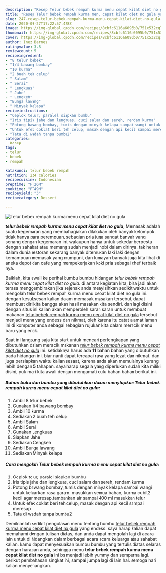 ```yaml
---
description: "Resep Telur bebek rempah kurma menu cepat kilat diet no gula yang enak"
title: "Resep Telur bebek rempah kurma menu cepat kilat diet no gula yang enak"
slug: 247-resep-telur-bebek-rempah-kurma-menu-cepat-kilat-diet-no-gula-yang-enak
date: 2020-09-27T17:22:57.428Z
image: https://img-global.cpcdn.com/recipes/8cbfc6116a6095b0/751x532cq70/telur-bebek-rempah-kurma-menu-cepat-kilat-diet-no-gula-foto-resep-utama.jpg
thumbnail: https://img-global.cpcdn.com/recipes/8cbfc6116a6095b0/751x532cq70/telur-bebek-rempah-kurma-menu-cepat-kilat-diet-no-gula-foto-resep-utama.jpg
cover: https://img-global.cpcdn.com/recipes/8cbfc6116a6095b0/751x532cq70/telur-bebek-rempah-kurma-menu-cepat-kilat-diet-no-gula-foto-resep-utama.jpg
author: Inez Barnes
ratingvalue: 3.8
reviewcount: 5
recipeingredient:
- "8 telur bebek"
- "1/4 bawang bombay"
- "10 kurma"
- "2 buah teh celup"
- " Salam"
- " Serai"
- " Lengkuas"
- " Jahe"
- " Cengkeh"
- "Bunga lawang"
- " Minyak kelapa"
recipeinstructions:
- "Ceplok telur, paralel siapkan bumbu"
- "Iris tipis jahe dan lengkuas, cuci salam dan sereh, rendam kurma"
- "Potong bawang bombay, tumis dengan minyak kelapa sampai wangi untuk keluarkan rasa garam. masukkan semua bahan, kurma cubit2 kecil agar meresap,tambahkan air sampai 400 ml masukkan telur"
- "Untuk efek coklat beri teh celup, masak dengan api kecil sampai meresap"
- "Tata di wadah tanpa bumbu2"
categories:
- Resep
tags:
- telur
- bebek
- rempah

katakunci: telur bebek rempah 
nutrition: 224 calories
recipecuisine: Indonesian
preptime: "PT26M"
cooktime: "PT49M"
recipeyield: "3"
recipecategory: Dessert

---
```



![Telur bebek rempah kurma menu cepat kilat diet no gula](https://img-global.cpcdn.com/recipes/8cbfc6116a6095b0/751x532cq70/telur-bebek-rempah-kurma-menu-cepat-kilat-diet-no-gula-foto-resep-utama.jpg)

<b><i>telur bebek rempah kurma menu cepat kilat diet no gula</i></b>, Memasak adalah suatu kegemaran yang membahagiakan dilakukan oleh banyak kelompok. tidak hanya para perempuan, sebagian pria juga sangat banyak yang senang dengan kegemaran ini. walaupun hanya untuk sekedar berpesta dengan sahabat atau memang sudah menjadi hobi dalam dirinya. tak heran dalam dunia restoran sekarang banyak ditemukan laki laki dengan kemampuan memasak yang mumpuni, dan lumayan banyak juga kita lihat di aneka depot dan cafe yang mempekerjakan koki pria sebagai chef terbaik nya.

Baiklah, kita awali ke perihal bumbu bumbu hidangan <i>telur bebek rempah kurma menu cepat kilat diet no gula</i>. di antara kegiatan kita, bisa jadi akan terasa menggembirakan jika sejenak anda menyisihkan sedikit waktu untuk mengolah telur bebek rempah kurma menu cepat kilat diet no gula ini. dengan kesuksesan kalian dalam memasak masakan tersebut, dapat membuat diri kita bangga akan hasil masakan kita sendiri. dan lagi disini dengan situs ini kalian akan memperoleh saran saran untuk membuat makanan <u>telur bebek rempah kurma menu cepat kilat diet no gula</u> tersebut menjadi menu yang endess dan nikmat, oleh karena itu catat alamat laman ini di komputer anda sebagai sebagian rujukan kita dalam meracik menu baru yang enak.




Saat ini langsung saja kita start untuk mencari perlengkapan yang dibutuhkan dalam meracik makanan <u><i>telur bebek rempah kurma menu cepat kilat diet no gula</i></u> ini. setidaknya harus ada <b>11</b> bahan bahan yang dibutuhkan pada hidangan ini. biar nanti dapat tercapai rasa yang lezat dan nikmat. dan juga persiapkan waktu kalian sesaat, karena anda akan memulainya kurang lebih dengan <b>5</b> tahapan. saya harap segala yang diperlukan sudah kita miliki disini, yuk mari kita awali dengan mengamati dulu bahan bahan berikut ini.

<!--inarticleads1-->

##### Bahan baku dan bumbu yang dibutuhkan dalam menyiapkan Telur bebek rempah kurma menu cepat kilat diet no gula:

1. Ambil 8 telur bebek
1. Gunakan 1/4 bawang bombay
1. Ambil 10 kurma
1. Sediakan 2 buah teh celup
1. Ambil  Salam
1. Ambil  Serai
1. Gunakan  Lengkuas
1. Siapkan  Jahe
1. Sediakan  Cengkeh
1. Ambil Bunga lawang
1. Sediakan  Minyak kelapa




<!--inarticleads2-->

##### Cara mengolah Telur bebek rempah kurma menu cepat kilat diet no gula:

1. Ceplok telur, paralel siapkan bumbu
1. Iris tipis jahe dan lengkuas, cuci salam dan sereh, rendam kurma
1. Potong bawang bombay, tumis dengan minyak kelapa sampai wangi untuk keluarkan rasa garam. masukkan semua bahan, kurma cubit2 kecil agar meresap,tambahkan air sampai 400 ml masukkan telur
1. Untuk efek coklat beri teh celup, masak dengan api kecil sampai meresap
1. Tata di wadah tanpa bumbu2




Demikianlah sedikit pengulasan menu tentang bumbu <u>telur bebek rempah kurma menu cepat kilat diet no gula</u> yang endess. saya harap kalian dapat memahami dengan tulisan diatas, dan anda dapat mengolah lagi di acara lain untuk di hidangkan dalam berbagai acara acara keluarga atau sahabat kalian. kamu dapat menyesuaikan bumbu bumbu yang tertulis diatas selaras dengan harapan anda, sehingga menu <b>telur bebek rempah kurma menu cepat kilat diet no gula</b> ini bs menjadi lebih yummy dan sempurna lagi. berikut pembahasan singkat ini, sampai jumpa lagi di lain hal. semoga hari kalian menyenangkan.
